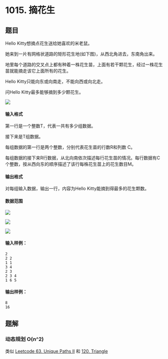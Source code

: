 <!--
 * @Author: shaqsnake
 * @Email: shaqsnake@gmail.com
 * @Date: 2019-09-16 15:58:00
 * @LastEditTime: 2019-09-19 17:18:30
 * @Description: Acwing 1015
 -->

# 1015. 摘花生

## 题目

Hello Kitty想摘点花生送给她喜欢的米老鼠。

她来到一片有网格状道路的矩形花生地(如下图)，从西北角进去，东南角出来。

地里每个道路的交叉点上都有种着一株花生苗，上面有若干颗花生，经过一株花生苗就能摘走该它上面所有的花生。

Hello Kitty只能向东或向南走，不能向西或向北走。

问Hello Kitty最多能够摘到多少颗花生。

![](https://cdn.acwing.com/media/article/image/2019/09/12/19_a8509f26d5-1.gif)

#### 输入格式

第一行是一个整数T，代表一共有多少组数据。

接下来是T组数据。

每组数据的第一行是两个整数，分别代表花生苗的行数R和列数 C。

每组数据的接下来R行数据，从北向南依次描述每行花生苗的情况。每行数据有C个整数，按从西向东的顺序描述了该行每株花生苗上的花生数目M。

#### 输出格式

对每组输入数据，输出一行，内容为Hello Kitty能摘到得最多的花生颗数。

#### 数据范围

![](http://latex.codecogs.com/gif.latex?\\1%20\leq%20T%20\leq%20100)

![](http://latex.codecogs.com/gif.latex?\\1%20\leq%20R,C%20\leq%20100)

![](http://latex.codecogs.com/gif.latex?\\1%20\leq%20M%20\leq%20100)

#### 输入样例：

```
2
2 2
1 1
3 4
2 3
2 3 4
1 6 5
```

#### 输出样例：

```
8
16
```

## 题解

### 动态规划 O(n^2)

类似 [Leetcode 63. Unique Paths II](https://github.com/shaqsnake/coding-practice/blob/master/src/leetcode/0063-Unique-Paths-II/) 和 [120. Triangle](https://github.com/shaqsnake/coding-practice/blob/master/src/leetcode/0120-Triangle/)
